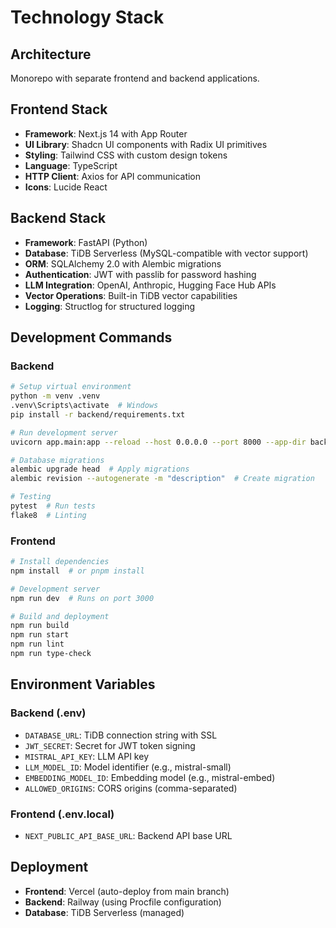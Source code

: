 # Technology Stack

## Architecture
Monorepo with separate frontend and backend applications.

## Frontend Stack
- **Framework**: Next.js 14 with App Router
- **UI Library**: Shadcn UI components with Radix UI primitives
- **Styling**: Tailwind CSS with custom design tokens
- **Language**: TypeScript
- **HTTP Client**: Axios for API communication
- **Icons**: Lucide React

## Backend Stack
- **Framework**: FastAPI (Python)
- **Database**: TiDB Serverless (MySQL-compatible with vector support)
- **ORM**: SQLAlchemy 2.0 with Alembic migrations
- **Authentication**: JWT with passlib for password hashing
- **LLM Integration**: OpenAI, Anthropic, Hugging Face Hub APIs
- **Vector Operations**: Built-in TiDB vector capabilities
- **Logging**: Structlog for structured logging

## Development Commands

### Backend
```bash
# Setup virtual environment
python -m venv .venv
.venv\Scripts\activate  # Windows
pip install -r backend/requirements.txt

# Run development server
uvicorn app.main:app --reload --host 0.0.0.0 --port 8000 --app-dir backend

# Database migrations
alembic upgrade head  # Apply migrations
alembic revision --autogenerate -m "description"  # Create migration

# Testing
pytest  # Run tests
flake8  # Linting
```

### Frontend
```bash
# Install dependencies
npm install  # or pnpm install

# Development server
npm run dev  # Runs on port 3000

# Build and deployment
npm run build
npm run start
npm run lint
npm run type-check
```

## Environment Variables

### Backend (.env)
- `DATABASE_URL`: TiDB connection string with SSL
- `JWT_SECRET`: Secret for JWT token signing
- `MISTRAL_API_KEY`: LLM API key
- `LLM_MODEL_ID`: Model identifier (e.g., mistral-small)
- `EMBEDDING_MODEL_ID`: Embedding model (e.g., mistral-embed)
- `ALLOWED_ORIGINS`: CORS origins (comma-separated)

### Frontend (.env.local)
- `NEXT_PUBLIC_API_BASE_URL`: Backend API base URL

## Deployment
- **Frontend**: Vercel (auto-deploy from main branch)
- **Backend**: Railway (using Procfile configuration)
- **Database**: TiDB Serverless (managed)